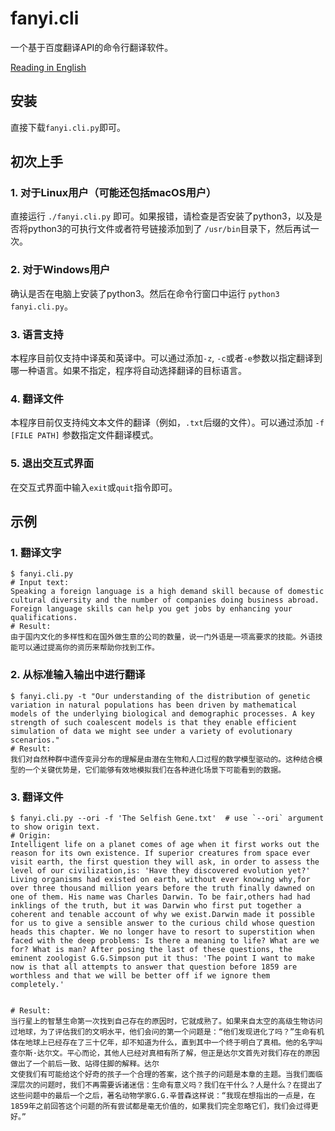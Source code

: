 # fanyi.cli
一个基于百度翻译API的命令行翻译软件。

[Reading in English](README.md)

## 安装
直接下载`fanyi.cli.py`即可。

## 初次上手
### 1. 对于Linux用户（可能还包括macOS用户）
直接运行 `./fanyi.cli.py` 即可。如果报错，请检查是否安装了python3，以及是否将python3的可执行文件或者符号链接添加到了 `/usr/bin`目录下，然后再试一次。

### 2. 对于Windows用户
确认是否在电脑上安装了python3。然后在命令行窗口中运行 `python3 fanyi.cli.py`。

### 3. 语言支持
本程序目前仅支持中译英和英译中。可以通过添加`-z`, `-c`或者`-e`参数以指定翻译到哪一种语言。如果不指定，程序将自动选择翻译的目标语言。

### 4. 翻译文件
本程序目前仅支持纯文本文件的翻译（例如，`.txt`后缀的文件）。可以通过添加 `-f [FILE PATH]` 参数指定文件翻译模式。

### 5. 退出交互式界面
在交互式界面中输入`exit`或`quit`指令即可。

## 示例
### 1. 翻译文字
```
$ fanyi.cli.py
# Input text:
Speaking a foreign language is a high demand skill because of domestic cultural diversity and the number of companies doing business abroad. Foreign language skills can help you get jobs by enhancing your qualifications.
# Result:
由于国内文化的多样性和在国外做生意的公司的数量，说一门外语是一项高要求的技能。外语技能可以通过提高你的资历来帮助你找到工作。
```

### 2. 从标准输入输出中进行翻译
```
$ fanyi.cli.py -t "Our understanding of the distribution of genetic variation in natural populations has been driven by mathematical models of the underlying biological and demographic processes. A key strength of such coalescent models is that they enable efficient simulation of data we might see under a variety of evolutionary scenarios."
# Result:
我们对自然种群中遗传变异分布的理解是由潜在生物和人口过程的数学模型驱动的。这种结合模型的一个关键优势是，它们能够有效地模拟我们在各种进化场景下可能看到的数据。
```

### 3. 翻译文件
```
$ fanyi.cli.py --ori -f 'The Selfish Gene.txt'  # use `--ori` argument to show origin text.
# Origin:
Intelligent life on a planet comes of age when it first works out the reason for its own existence. If superior creatures from space ever visit earth, the first question they will ask, in order to assess the level of our civilization,is: 'Have they discovered evolution yet?' Living organisms had existed on earth, without ever knowing why,for over three thousand million years before the truth finally dawned on one of them. His name was Charles Darwin. To be fair,others had had inklings of the truth, but it was Darwin who first put together a coherent and tenable account of why we exist.Darwin made it possible for us to give a sensible answer to the curious child whose question heads this chapter. We no longer have to resort to superstition when faced with the deep problems: Is there a meaning to life? What are we for? What is man? After posing the last of these questions, the eminent zoologist G.G.Simpson put it thus: 'The point I want to make now is that all attempts to answer that question before 1859 are worthless and that we will be better off if we ignore them completely.'


# Result:
当行星上的智慧生命第一次找到自己存在的原因时，它就成熟了。如果来自太空的高级生物访问过地球，为了评估我们的文明水平，他们会问的第一个问题是：“他们发现进化了吗？”生命有机体在地球上已经存在了三十亿年，却不知道为什么，直到其中一个终于明白了真相。他的名字叫查尔斯·达尔文。平心而论，其他人已经对真相有所了解，但正是达尔文首先对我们存在的原因做出了一个前后一致、站得住脚的解释。达尔
文使我们有可能给这个好奇的孩子一个合理的答案，这个孩子的问题是本章的主题。当我们面临深层次的问题时，我们不再需要诉诸迷信：生命有意义吗？我们在干什么？人是什么？在提出了这些问题中的最后一个之后，著名动物学家G.G.辛普森这样说：“我现在想指出的一点是，在1859年之前回答这个问题的所有尝试都是毫无价值的，如果我们完全忽略它们，我们会过得更好。”
```


